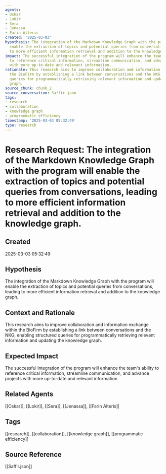```yaml
---
agents:
- Oskar
- Lokir
- Sera
- Jenassa
- Farin Alteris
created: '2025-03-03'
hypothesis: The integration of the Markdown Knowledge Graph with the program will
  enable the extraction of topics and potential queries from conversations, leading
  to more efficient information retrieval and addition to the knowledge graph.
impact: The successful integration of the program will enhance the team's ability
  to reference critical information, streamline communication, and advance projects
  with more up-to-date and relevant information.
rationale: This research aims to improve collaboration and information exchange within
  the BioFirm by establishing a link between conversations and the NKG, enabling structured
  queries for programmatically retrieving relevant information and updating the knowledge
  graph.
source_chunk: chunk_2
source_conversation: Saffir.json
tags:
- research
- collaboration
- knowledge graph
- programmatic efficiency
timestamp: '2025-03-03 05:32:49'
type: research
---
```


# Research Request: The integration of the Markdown Knowledge Graph with the program will enable the extraction of topics and potential queries from conversations, leading to more efficient information retrieval and addition to the knowledge graph.

## Created
2025-03-03 05:32:49

## Hypothesis
The integration of the Markdown Knowledge Graph with the program will enable the extraction of topics and potential queries from conversations, leading to more efficient information retrieval and addition to the knowledge graph.

## Context and Rationale
This research aims to improve collaboration and information exchange within the BioFirm by establishing a link between conversations and the NKG, enabling structured queries for programmatically retrieving relevant information and updating the knowledge graph.

## Expected Impact
The successful integration of the program will enhance the team's ability to reference critical information, streamline communication, and advance projects with more up-to-date and relevant information.

## Related Agents
[[Oskar]], [[Lokir]], [[Sera]], [[Jenassa]], [[Farin Alteris]]

## Tags
[[research]], [[collaboration]], [[knowledge graph]], [[programmatic efficiency]]

## Source Reference
[[Saffir.json]]
